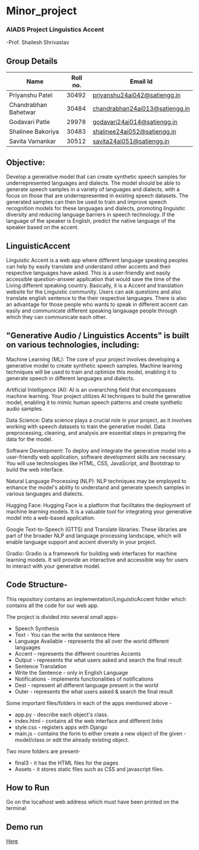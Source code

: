 # Minor_project
### AIADS Project Linguistics Accent
-Prof. Shailesh Shrivastav

## Group Details
| Name | Roll no. | Email Id | 
| --- | --- | --- |
|Priyanshu Patel | 30492 |priyanshu24ai042@satiengg.in |
|Chandrabhan Bahetwar | 30484 |chandrabhan24ai013@satiengg.in |
|Godavari Patle | 29978 |godavari24ai014@satiengg.in |
|Shalinee Bakoriya | 30483 | shalinee24ai052@satiengg.in |
|Savita Vamankar | 30512 | savita24ai051@satiengg.in |

## Objective:

Develop a generative model that can create synthetic speech samples for underrepresented languages and dialects.
The model should be able to generate speech samples in a variety of languages and dialects, with a focus on those that are underrepresented in existing speech datasets.
The generated samples can then be used to train and improve speech recognition models for these languages and dialects, promoting linguistic diversity and reducing language barriers in speech technology.
If the language of the speaker is English, predict the native language of the speaker based on the accent.

## LinguisticAccent
Linguistic Accent is a web app where different language speaking peoples can help by easily translate and understand other accents and their respective languages have asked. This is a user-friendly and easily accessible question-answer application that would save the time of the Living different speaking country. Basically, it is a Accent and translation website for the Linguistic community. Users can ask questions and also translate english sentence to the their respective languages. There is also an advantage for those people who wants to speak in different accent can easily and communicate different speaking langauage people through which they can communicate each other.

 ## "Generative Audio / Linguistics Accents" is built on various technologies, including:

Machine Learning (ML): The core of your project involves developing a generative model to create synthetic speech samples. Machine learning techniques will be used to train and optimize this model, enabling it to generate speech in different languages and dialects.

Artificial Intelligence (AI): AI is an overarching field that encompasses machine learning. Your project utilizes AI techniques to build the generative model, enabling it to mimic human speech patterns and create synthetic audio samples.

Data Science: Data science plays a crucial role in your project, as it involves working with speech datasets to train the generative model. Data preprocessing, cleaning, and analysis are essential steps in preparing the data for the model.

Software Development: To deploy and integrate the generative model into a user-friendly web application, software development skills are necessary. You will use technologies like HTML, CSS, JavaScript, and Bootstrap to build the web interface.

Natural Language Processing (NLP): NLP techniques may be employed to enhance the model's ability to understand and generate speech samples in various languages and dialects.

Hugging Face: Hugging Face is a platform that facilitates the deployment of machine learning models. It is a valuable tool for integrating your generative model into a web-based application.

Google Text-to-Speech (GTTS) and Translate libraries: These libraries are part of the broader NLP and language processing landscape, which will enable language support and accent diversity in your project.

Gradio: Gradio is a framework for building web interfaces for machine learning models. It will provide an interactive and accessible way for users to interact with your generative model.

## Code Structure-

This repository contains an implementation/LinguisticAccent folder which contains all the code for our web app.

The project is divided into several small apps-
- Speech Synthesis
- Text - You can the write the sentence Here
- Language Available - represents the all over the world different languages 
- Accent - represents the different countries Accents
- Output - represents the what users asked and search the final result
- Sentence Translation
- Write the Sentence - only in English Language 
- Notifications - implements functionalities of notifications
- Dest - represent all different language present in the world 
- Outer - represents the what users asked & search the final result


Some important files/folders in each of the apps mentioned above -
- app.py - describe each object's class.
- index.html - contains all the web interface and different links
- style.css - registers apps with Django
- main.js - contains the form to either create a new object of the given - model/class or edit the already existing object.

Two more folders are present-
- final3 - it has the HTML files for the pages
- Assets - it stores static files such as CSS and javascript files.



## How to Run 

Go on the localhost web address which must have been printed on the terminal

## Demo run
[Here](https://huggingface.co/spaces/priyanshu02/Linguistics_Accent)
